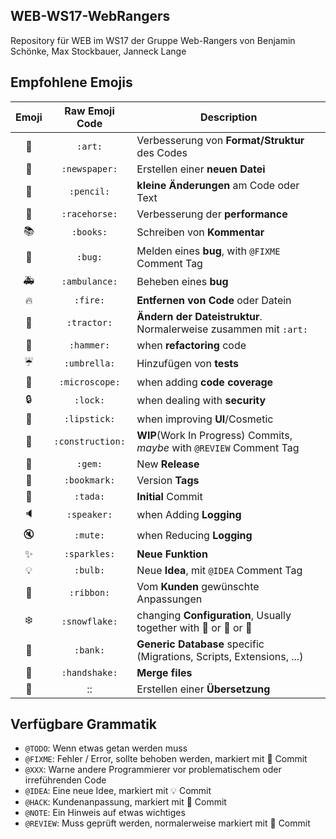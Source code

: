 ## WEB-WS17-WebRangers
Repository für WEB im WS17 der Gruppe Web-Rangers von Benjamin Schönke, Max Stockbauer, Janneck Lange



## Empfohlene Emojis

| Emoji | Raw Emoji Code | Description |
|:---:|:---:|---|
| 🎨 | `:art:` | Verbesserung von **Format/Struktur** des Codes |
| 📰 | `:newspaper:` | Erstellen einer **neuen Datei** |
| 📝 | `:pencil:` | **kleine Änderungen** am Code oder Text |
| 🐎 | `:racehorse:` | Verbesserung der **performance** |
| 📚 | `:books:` | Schreiben von **Kommentar** |
| 🐛 | `:bug:` | Melden eines **bug**, with `@FIXME` Comment Tag |
| 🚑 | `:ambulance:` | Beheben eines **bug** |
| 🔥 | `:fire:` | **Entfernen von Code** oder Datein |
| 🚜 | `:tractor:` | **Ändern der Dateistruktur**. Normalerweise zusammen mit `:art:` |
| :hammer: | `:hammer:` | when **refactoring** code |
| :umbrella: | `:umbrella:` | Hinzufügen von **tests** |
| :microscope: | `:microscope:` | when adding **code coverage** |
| :lock: | `:lock:` | when dealing with **security** |
| 💄 | `:lipstick:` | when improving **UI**/Cosmetic |
| :construction: | `:construction:` | **WIP**(Work In Progress) Commits, _maybe_ with `@REVIEW` Comment Tag |
| :gem: | `:gem:` | New **Release** |
| :bookmark: | `:bookmark:` | Version **Tags** |
| 🎉 | `:tada:` | **Initial** Commit |
| :speaker: | `:speaker:` | when Adding **Logging** |
| :mute: | `:mute:` | when Reducing **Logging** |
| ✨ | `:sparkles:` | **Neue Funktion** |
| :bulb: | `:bulb:` | Neue **Idea**, mit `@IDEA` Comment Tag |
| :ribbon: | `:ribbon:`| Vom **Kunden** gewünschte Anpassungen |
| :snowflake: | `:snowflake:` | changing **Configuration**, Usually together with :penguin: or :ribbon: or :rocket: |
| :bank: | `:bank:` | **Generic Database** specific (Migrations, Scripts, Extensions, ...) |
| :handshake: | `:handshake:` | **Merge files** |
| 💬 | :: | Erstellen einer **Übersetzung**



## Verfügbare Grammatik

- `@TODO`: Wenn etwas getan werden muss
- `@FIXME`: Fehler / Error, sollte behoben werden, markiert mit 🐛 Commit
- `@XXX`: Warne andere Programmierer vor problematischem oder irreführenden Code
- `@IDEA`: Eine neue Idee, markiert mit 💡 Commit
- `@HACK`: Kundenanpassung, markiert mit 🎀 Commit
- `@NOTE`: Ein Hinweis auf etwas wichtiges
- `@REVIEW`: Muss geprüft werden, normalerweise markiert mit 🚧 Commit
